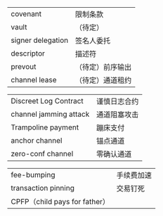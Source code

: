|                   |                  |
| ----------------- | ---------------- |
| covenant          | 限制条款         |
| vault             | （待定）         |
| signer delegation | 签名人委托       |
| descriptor        | 描述符           |
| prevout           | （待定）前序输出 |
| channel lease     | （待定）通道租约 |


|                   |                  |
| ----------------- | ---------------- |
| Discreet Log Contract  | 谨慎日志合约 |
| channel jamming attack | 通道阻塞攻击 |
| Trampoline payment     | 蹦床支付     |
| anchor channel         | 锚点通道     |
| zero-conf channel      | 零确认通道   |



|                               |            |
| ----------------------------- | ---------- |
| fee-bumping                   | 手续费加速 |
| transaction pinning           | 交易钉死   |
| CPFP（child pays for father） |            |

